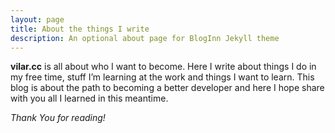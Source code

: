 ```yaml
---
layout: page
title: About the things I write
description: An optional about page for BlogInn Jekyll theme
---
```


**vilar.cc** is all about who I want to become. Here I write about things I do in my free time, stuff I’m learning at
the work and things I want to learn. This blog is about the path to becoming a better developer and here I hope share
with you all I learned in this meantime.

*Thank You for reading!*
